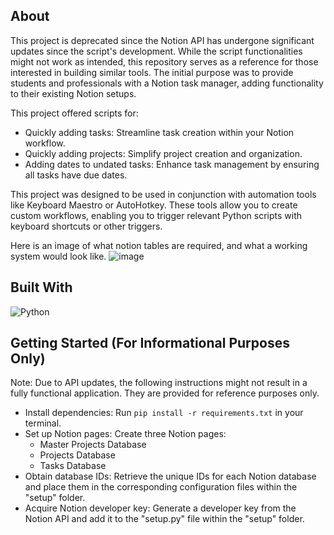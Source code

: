 
## About
This project is deprecated since the Notion API has undergone significant updates since the script's development. While the script functionalities might not work as intended, this repository serves as a reference for those interested in building similar tools. 
The initial purpose was to provide students and professionals with a Notion task manager, adding functionality to their existing Notion setups. 

This project offered scripts for:
- Quickly adding tasks: Streamline task creation within your Notion workflow.
- Quickly adding projects: Simplify project creation and organization.
- Adding dates to undated tasks: Enhance task management by ensuring all tasks have due dates.

This project was designed to be used in conjunction with automation tools like Keyboard Maestro or AutoHotkey. These tools allow you to create custom workflows, enabling you to trigger relevant Python scripts with keyboard shortcuts or other triggers.


Here is an image of what notion tables are required, and what a working system would look like.
![image](https://github.com/AlexShen101/notion_task_scripts/assets/85968705/ddf73638-afcd-4a05-b040-716e3b63d6fe)

## Built With
![Python](https://img.shields.io/badge/python-3670A0?style=for-the-badge&logo=python&logoColor=ffdd54)

## Getting Started (For Informational Purposes Only)
Note: Due to API updates, the following instructions might not result in a fully functional application. They are provided for reference purposes only.
- Install dependencies: Run `pip install -r requirements.txt` in your terminal.
- Set up Notion pages: Create three Notion pages:
  - Master Projects Database
  - Projects Database
  - Tasks Database
- Obtain database IDs: Retrieve the unique IDs for each Notion database and place them in the corresponding configuration files within the "setup" folder.
- Acquire Notion developer key: Generate a developer key from the Notion API and add it to the "setup.py" file within the "setup" folder.
